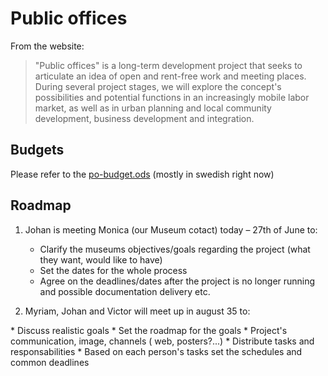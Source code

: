 # Public offices

From the website:
> "Public offices" is a long-term development project that seeks to articulate an idea of open and rent-free work and meeting places. During several project stages, we will explore the concept's possibilities and potential functions in an increasingly mobile labor market, as well as in urban planning and local community development, business development and integration.

## Budgets

Please refer to the [po-budget.ods](https://github.com/vectorsize/dilettant/blob/master/po-budget.ods) (mostly in swedish right now)

## Roadmap

1. Johan is meeting Monica (our Museum cotact) today – 27th of June to:
	* Clarify the museums objectives/goals regarding the project (what they want, would like to have)
	* Set the dates for the whole process
	* Agree on the deadlines/dates after the project is no longer running and possible documentation delivery etc.

2. Myriam, Johan and Victor will meet up in august 35 to:

<this is very programmy>
	* Discuss realistic goals
	* Set the roadmap for the goals
		* Project's communication, image, channels ( web, posters?...)
	* Distribute tasks and responsabilities
	* Based on each person's tasks set the schedules and common deadlines
